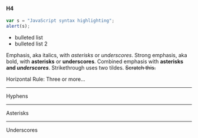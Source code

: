 #### H4

```javascript
var s = "JavaScript syntax highlighting";
alert(s);
```

* bulleted list
* bulleted list 2

Emphasis, aka italics, with *asterisks* or _underscores_.
Strong emphasis, aka bold, with **asterisks** or __underscores__.
Combined emphasis with **asterisks and _underscores_**.
Strikethrough uses two tildes. ~~Scratch this.~~

Horizontal Rule:
Three or more...

---

Hyphens

***

Asterisks

___

Underscores
